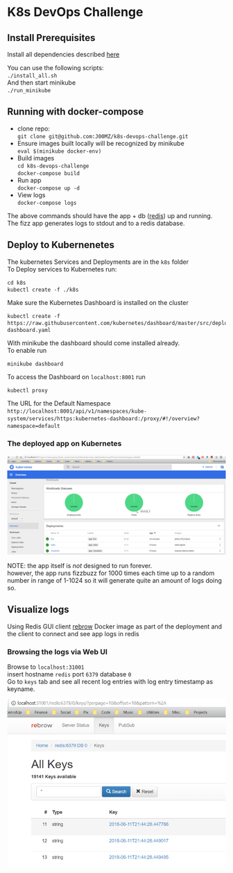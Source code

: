 # K8s DevOps Challenge

## Install Prerequisites

Install all dependencies described [here](Prerequisites.md) 

You can use the following scripts:  
`./install_all.sh`  
And then start minikube  
`./run_minikube`  

## Running with docker-compose  

- clone repo:  
  `git clone git@github.com:J00MZ/k8s-devops-challenge.git`
- Ensure images built locally will be recognized by minikube  
  `eval $(minikube docker-env)`
- Build images  
  `cd k8s-devops-challenge`  
  `docker-compose build`
- Run app  
  `docker-compose up -d`
- View logs  
  `docker-compose logs`  

The above commands should have the app + db ([redis](https://redis.io/)) up and running.  
The fizz app generates logs to stdout and to a redis database.  
  


## Deploy to Kubernenetes

The kubernetes Services and Deployments are in the `k8s` folder  
To Deploy services to Kubernetes run:  
``` shell
cd k8s
kubectl create -f ./k8s  

```

Make sure the Kubernetes Dashboard is installed on the cluster 

``` shell
kubectl create -f https://raw.githubusercontent.com/kubernetes/dashboard/master/src/deploy/recommended/kubernetes-dashboard.yaml
```

With minikube the dashboard should come installed already.  
To enable run

``` shell
minikube dashboard
```

To access the Dashboard on `localhost:8001` run  

``` shell
kubectl proxy
```

The URL for the Default Namespace  
`http://localhost:8001/api/v1/namespaces/kube-system/services/https:kubernetes-dashboard:/proxy/#!/overview?namespace=default`

### The deployed app on Kubernetes

![rebrow](imgs/kube_run.png)
    
NOTE: the app itself is *not* designed to run forever.  
    however, the app runs fizzbuzz for 1000 times each time up to a random number in range of 1-1024 so it will generate quite an amount of logs doing so.  

## Visualize logs

Using Redis GUI client [rebrow](https://hub.docker.com/r/marian/rebrow/) Docker image as part of the deployment and the client to connect and see app logs in redis  

### Browsing the logs via Web UI  

Browse to `localhost:31001`  
insert hostname `redis` port `6379` database `0`  
Go to `keys` tab and see all recent log entries with log entry timestamp as keyname.  

![rebrow](imgs/rebrow.png)
